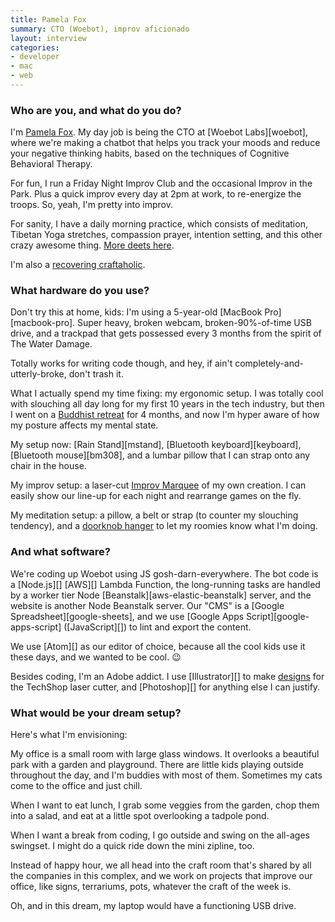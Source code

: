 ```yaml
---
title: Pamela Fox
summary: CTO (Woebot), improv aficionado
layout: interview
categories:
- developer
- mac
- web
---
```


### Who are you, and what do you do?

I'm [Pamela Fox](http://www.pamelafox.org/ "Pamela's website."). My day job is being the CTO at [Woebot Labs][woebot], where we're making a chatbot that helps you track your moods and reduce your negative thinking habits, based on the techniques of Cognitive Behavioral Therapy. 

For fun, I run a Friday Night Improv Club and the occasional Improv in the Park. Plus a quick improv every day at 2pm at work, to re-energize the troops. So, yeah, I'm pretty into improv. 

For sanity, I have a daily morning practice, which consists of meditation, Tibetan Yoga stretches, compassion prayer, intention setting, and this other crazy awesome thing. [More deets here](https://medium.com/@pamelafox/my-morning-practice-40ec0887a260 "Pamela's Medium article on her daily meditation.").

I'm also a [recovering craftaholic](https://medium.com/@pamelafox/coding-a-hobby-for-the-waste-adverse-c98ec813040 "Pamela's Medium article on creating.").

### What hardware do you use?

Don't try this at home, kids: I'm using a 5-year-old [MacBook Pro][macbook-pro]. Super heavy, broken webcam, broken-90%-of-time USB drive, and a trackpad that gets possessed every 3 months from the spirit of The Water Damage.

Totally works for writing code though, and hey, if ain't completely-and-utterly-broke, don't trash it.

What I actually spend my time fixing: my ergonomic setup. I was totally cool with slouching all day long for my first 10 years in the tech industry, but then I went on a [Buddhist retreat](http://nyingmainstitute.com/four-month-retreat/ "A four month Buddhist retreat in Berkeley.") for 4 months, and now I'm hyper aware of how my posture affects my mental state. 

My setup now: [Rain Stand][mstand], [Bluetooth keyboard][keyboard], [Bluetooth mouse][bm308], and a lumbar pillow that I can strap onto any chair in the house.

My improv setup: a laser-cut [Improv Marquee](https://www.thingiverse.com/thing:2286017 "Pamela's Improve Marquee design on Thingiverse.") of my own creation. I can easily show our line-up for each night and rearrange games on the fly.

My meditation setup: a pillow, a belt or strap (to counter my slouching tendency), and a [doorknob hanger](http://www.instructables.com/id/Laser-Cut-Double-Sided-Wooden-Doorknob-Hanger/ "Pamela's doorknob hanger design on Instructables.") to let my roomies know what I'm doing.

### And what software?

We're coding up Woebot using JS gosh-darn-everywhere. The bot code is a [Node.js][] [AWS][] Lambda Function, the long-running tasks are handled by a worker tier Node [Beanstalk][aws-elastic-beanstalk] server, and the website is another Node Beanstalk server. Our "CMS" is a [Google Spreadsheet][google-sheets], and we use [Google Apps Script][google-apps-script] ([JavaScript][]) to lint and export the content.

We use [Atom][] as our editor of choice, because all the cool kids use it these days, and we wanted to be cool. 😉 

Besides coding, I'm an Adobe addict. I use [Illustrator][] to make [designs](https://www.thingiverse.com/pamelafox/designs/ "A list of Pamela's designs on Thingiverse.") for the TechShop laser cutter, and [Photoshop][] for anything else I can justify.

### What would be your dream setup?

Here's what I'm envisioning:

My office is a small room with large glass windows. It overlooks a beautiful park with a garden and playground. There are little kids playing outside throughout the day, and I'm buddies with most of them. Sometimes my cats come to the office and just chill.

When I want to eat lunch, I grab some veggies from the garden, chop them into a salad, and eat at a little spot overlooking a tadpole pond. 

When I want a break from coding, I go outside and swing on the all-ages swingset. I might do a quick ride down the mini zipline, too.

Instead of happy hour, we all head into the craft room that's shared by all the companies in this complex, and we work on projects that improve our office, like signs, terrariums, pots, whatever the craft of the week is.

Oh, and in this dream, my laptop would have a functioning USB drive.